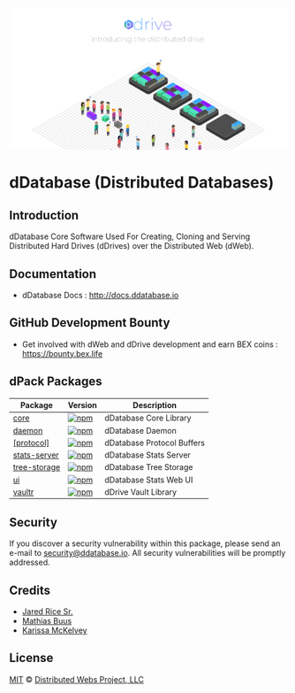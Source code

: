[![dDatabase](https://raw.githubusercontent.com/DistributedWeb/dweb-design/master/repo-headers/ddrive-header.png)](https://ddatabase.io)<br>

# dDatabase (Distributed Databases)

## Introduction

dDatabase Core Software Used For Creating, Cloning and Serving Distributed Hard Drives (dDrives) over the Distributed Web (dWeb).

## Documentation

- dDatabase Docs : http://docs.ddatabase.io

## GitHub Development Bounty

- Get involved with dWeb and dDrive development and earn BEX coins : https://bounty.bex.life

## dPack Packages

| Package | Version | Description
|---|---|---|
| [core](/packages/core) | [![npm](https://img.shields.io/npm/v/@ddatabase/core.svg)](https://www.npmjs.com/package/@ddatabase/core) | dDatabase Core Library |
| [daemon](/packages/daemon) | [![npm](https://img.shields.io/npm/v/@ddatabase/daemon.svg)](https://www.npmjs.com/package/@ddatabase/daemon) | dDatabase Daemon |
| [[protocol]](/packages/[protocol]) |  [![npm](https://img.shields.io/npm/v/@ddatabase/[protocol].svg)](https://www.npmjs.com/package/@ddatabase/[protocol]) | dDatabase Protocol Buffers |
| [stats-server](/packages/stats-server) | [![npm](https://img.shields.io/npm/v/@ddatabase/stats-server.svg)](https://www.npmjs.com/package/@ddatabase/stats-server) | dDatabase Stats Server |
| [tree-storage](/packages/tree-storage) | [![npm](https://img.shields.io/npm/v/@ddatabase/tree-storage.svg)](https://www.npmjs.com/package/@ddatabase/tree-storage) | dDatabase Tree Storage |
| [ui](/packages/ui) | [![npm](https://img.shields.io/npm/v/@ddatabase/ui.svg)](https://www.npmjs.com/package/@ddatabase/ui) | dDatabase Stats Web UI |
| [vaultr](/packages/vaultr) | [![npm](https://img.shields.io/npm/v/@ddatabase/vaultr.svg)](https://www.npmjs.com/package/@ddatabase/vaultr) | dDrive Vault Library |

## Security

If you discover a security vulnerability within this package, please send an e-mail to security@ddatabase.io. All security vulnerabilities will be promptly addressed.

## Credits

- [Jared Rice Sr.](https://github.com/jaredricesr)
- [Mathias Buus](https://github.com/mafintosh)
- [Karissa McKelvey](https://github.com/karissa)

## License

[MIT](LICENSE.md) © [Distributed Webs Project, LLC](https://distributedwebs.org)
